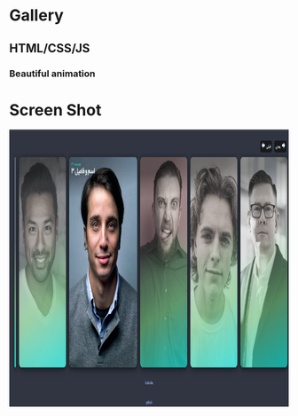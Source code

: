 # Gallery 
<h2>HTML/CSS/JS</h2>
<h3>Beautiful animation</h3>
<h1>Screen Shot</h1>
<img
  src="/screen/image.png"
  alt="Screen Shot "
  title="Screen Shot "
  style="display: inline-block; margin: 0 auto; height: 500px; width: 800px">
  
